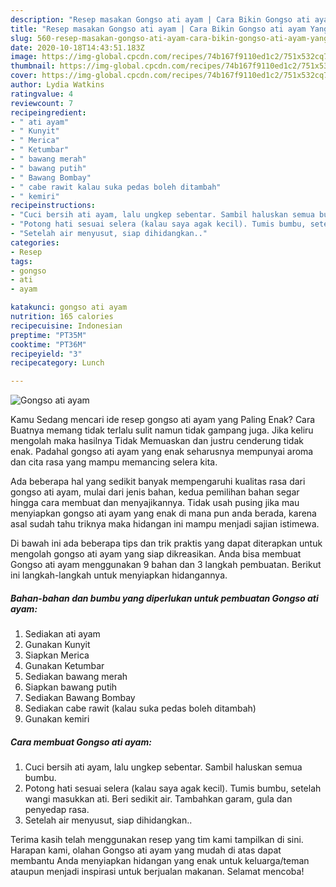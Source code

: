 ```yaml
---
description: "Resep masakan Gongso ati ayam | Cara Bikin Gongso ati ayam Yang Bisa Manjain Lidah"
title: "Resep masakan Gongso ati ayam | Cara Bikin Gongso ati ayam Yang Bisa Manjain Lidah"
slug: 560-resep-masakan-gongso-ati-ayam-cara-bikin-gongso-ati-ayam-yang-bisa-manjain-lidah
date: 2020-10-18T14:43:51.183Z
image: https://img-global.cpcdn.com/recipes/74b167f9110ed1c2/751x532cq70/gongso-ati-ayam-foto-resep-utama.jpg
thumbnail: https://img-global.cpcdn.com/recipes/74b167f9110ed1c2/751x532cq70/gongso-ati-ayam-foto-resep-utama.jpg
cover: https://img-global.cpcdn.com/recipes/74b167f9110ed1c2/751x532cq70/gongso-ati-ayam-foto-resep-utama.jpg
author: Lydia Watkins
ratingvalue: 4
reviewcount: 7
recipeingredient:
- " ati ayam"
- " Kunyit"
- " Merica"
- " Ketumbar"
- " bawang merah"
- " bawang putih"
- " Bawang Bombay"
- " cabe rawit kalau suka pedas boleh ditambah"
- " kemiri"
recipeinstructions:
- "Cuci bersih ati ayam, lalu ungkep sebentar. Sambil haluskan semua bumbu."
- "Potong hati sesuai selera (kalau saya agak kecil). Tumis bumbu, setelah wangi masukkan ati. Beri sedikit air. Tambahkan garam, gula dan penyedap rasa."
- "Setelah air menyusut, siap dihidangkan.."
categories:
- Resep
tags:
- gongso
- ati
- ayam

katakunci: gongso ati ayam 
nutrition: 165 calories
recipecuisine: Indonesian
preptime: "PT35M"
cooktime: "PT36M"
recipeyield: "3"
recipecategory: Lunch

---
```



![Gongso ati ayam](https://img-global.cpcdn.com/recipes/74b167f9110ed1c2/751x532cq70/gongso-ati-ayam-foto-resep-utama.jpg)

Kamu Sedang mencari ide resep gongso ati ayam yang Paling Enak? Cara Buatnya memang tidak terlalu sulit namun tidak gampang juga. Jika keliru mengolah maka hasilnya Tidak Memuaskan dan justru cenderung tidak enak. Padahal gongso ati ayam yang enak seharusnya mempunyai aroma dan cita rasa yang mampu memancing selera kita.



Ada beberapa hal yang sedikit banyak mempengaruhi kualitas rasa dari gongso ati ayam, mulai dari jenis bahan, kedua pemilihan bahan segar hingga cara membuat dan menyajikannya. Tidak usah pusing jika mau menyiapkan gongso ati ayam yang enak di mana pun anda berada, karena asal sudah tahu triknya maka hidangan ini mampu menjadi sajian istimewa.


Di bawah ini ada beberapa tips dan trik praktis yang dapat diterapkan untuk mengolah gongso ati ayam yang siap dikreasikan. Anda bisa membuat Gongso ati ayam menggunakan 9 bahan dan 3 langkah pembuatan. Berikut ini langkah-langkah untuk menyiapkan hidangannya.

<!--inarticleads1-->

##### Bahan-bahan dan bumbu yang diperlukan untuk pembuatan Gongso ati ayam:

1. Sediakan  ati ayam
1. Gunakan  Kunyit
1. Siapkan  Merica
1. Gunakan  Ketumbar
1. Sediakan  bawang merah
1. Siapkan  bawang putih
1. Sediakan  Bawang Bombay
1. Sediakan  cabe rawit (kalau suka pedas boleh ditambah)
1. Gunakan  kemiri




<!--inarticleads2-->

##### Cara membuat Gongso ati ayam:

1. Cuci bersih ati ayam, lalu ungkep sebentar. Sambil haluskan semua bumbu.
1. Potong hati sesuai selera (kalau saya agak kecil). Tumis bumbu, setelah wangi masukkan ati. Beri sedikit air. Tambahkan garam, gula dan penyedap rasa.
1. Setelah air menyusut, siap dihidangkan..




Terima kasih telah menggunakan resep yang tim kami tampilkan di sini. Harapan kami, olahan Gongso ati ayam yang mudah di atas dapat membantu Anda menyiapkan hidangan yang enak untuk keluarga/teman ataupun menjadi inspirasi untuk berjualan makanan. Selamat mencoba!
